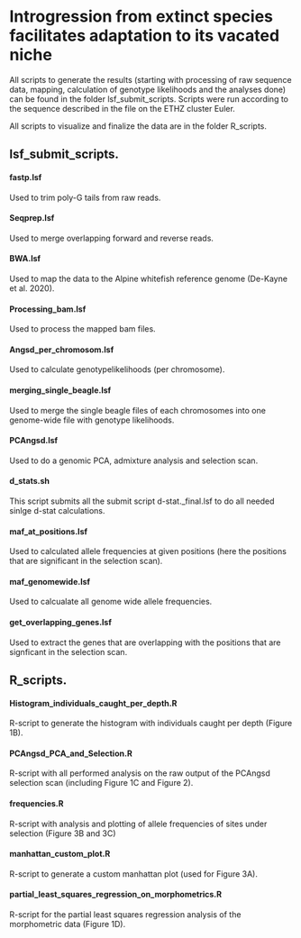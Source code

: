 # Introgression from extinct species facilitates adaptation to its vacated niche


All scripts to generate the results (starting with processing of raw sequence data, mapping, calculation of genotype likelihoods and the analyses done) can be found in the folder lsf_submit_scripts. Scripts were run according to the sequence described in the file on the ETHZ cluster Euler.

All scripts to visualize and finalize the data are in the folder R_scripts.


## lsf_submit_scripts.


#### fastp.lsf
Used to trim poly-G tails from raw reads.


#### Seqprep.lsf
Used to merge overlapping forward and reverse reads.


#### BWA.lsf
Used to map the data to the Alpine whitefish reference genome (De-Kayne et al. 2020).


#### Processing_bam.lsf
Used to process the mapped bam files.


#### Angsd_per_chromosom.lsf
Used to calculate genotypelikelihoods (per chromosome).


#### merging_single_beagle.lsf
Used to merge the single beagle files of each chromosomes into one genome-wide file with genotype likelihoods.


#### PCAngsd.lsf
Used to do a genomic PCA, admixture analysis and selection scan.


#### d_stats.sh
This script submits all the submit script d-stat._final.lsf to do all needed sinlge d-stat calculations.


#### maf_at_positions.lsf
Used to calculated allele frequencies at given positions (here the positions that are significant in the selection scan).


#### maf_genomewide.lsf
Used to calcualate all genome wide allele frequencies.


#### get_overlapping_genes.lsf
Used to extract the genes that are overlapping with the positions that are signficant in the selection scan.



 ## R_scripts.
 
 
 #### Histogram_individuals_caught_per_depth.R
 R-script to generate the histogram with individuals caught per depth (Figure 1B).
 
 
 #### PCAngsd_PCA_and_Selection.R
 R-script with all performed analysis on the raw output of the PCAngsd selection scan (including Figure 1C and Figure 2).
 
 
 #### frequencies.R
 R-script with analysis and plotting of allele frequencies of sites under selection (Figure 3B and 3C)
 

#### manhattan_custom_plot.R
R-script to generate a custom manhattan plot (used for Figure 3A).


#### partial_least_squares_regression_on_morphometrics.R
R-script for the partial least squares regression analysis of the morphometric data (Figure 1D).
